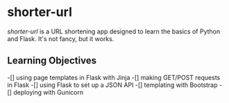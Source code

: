 # shorter-url
*shorter-url* is a URL shortening app designed to learn the basics of Python and Flask. It's not fancy, but it works.

## Learning Objectives

-[] using page templates in Flask with Jinja
-[] making GET/POST requests in Flask
-[] using Flask to set up a JSON API
-[] templating with Bootstrap
-[] deploying with Gunicorn